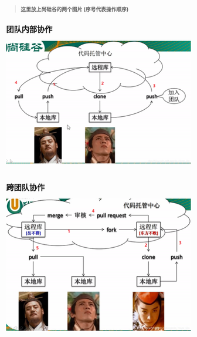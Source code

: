 > **这里放上尚硅谷的两个图片 (序号代表操作顺序)**

## **团队内部协作**

![img](3.assets/20200804234803386.png)![点击并拖拽以移动](data:image/gif;base64,R0lGODlhAQABAPABAP///wAAACH5BAEKAAAALAAAAAABAAEAAAICRAEAOw==)



## **跨团队协作**

![img](3.assets/2020080423485623.png)![点击并拖拽以移动](data:image/gif;base64,R0lGODlhAQABAPABAP///wAAACH5BAEKAAAALAAAAAABAAEAAAICRAEAOw==)
